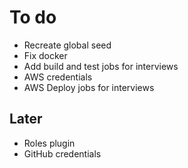 # To do

- Recreate global seed
- Fix docker
- Add build and test jobs for interviews
- AWS credentials
- AWS Deploy jobs for interviews

## Later

- Roles plugin
- GitHub credentials
